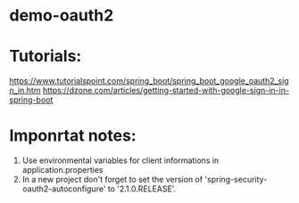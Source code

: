 # demo-oauth2

# Tutorials:
https://www.tutorialspoint.com/spring_boot/spring_boot_google_oauth2_sign_in.htm
https://dzone.com/articles/getting-started-with-google-sign-in-in-spring-boot

# Imponrtat notes:
1. Use environmental variables for client informations in application.properties
2. In a new project don't forget to set the version of 'spring-security-oauth2-autoconfigure' to '2.1.0.RELEASE'.
